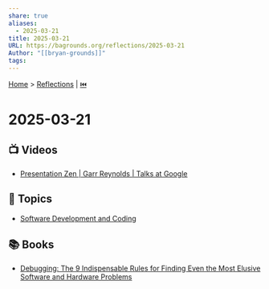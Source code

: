 ```yaml
---
share: true
aliases:
  - 2025-03-21
title: 2025-03-21
URL: https://bagrounds.org/reflections/2025-03-21
Author: "[[bryan-grounds]]"
tags: 
---
```

[Home](../index.md) > [Reflections](./index.md) | [⏮️](./2025-03-20.md)  
# 2025-03-21  
## 📺 Videos  
- [Presentation Zen | Garr Reynolds | Talks at Google](../videos/presentation-zen-garr-reynolds-talks-at-google.md)  
  
## 🌌 Topics  
- [Software Development and Coding](../topics/software-development-and-coding.md)  
  
## 📚 Books  
- [Debugging: The 9 Indispensable Rules for Finding Even the Most Elusive Software and Hardware Problems](../books/debugging.md)  
